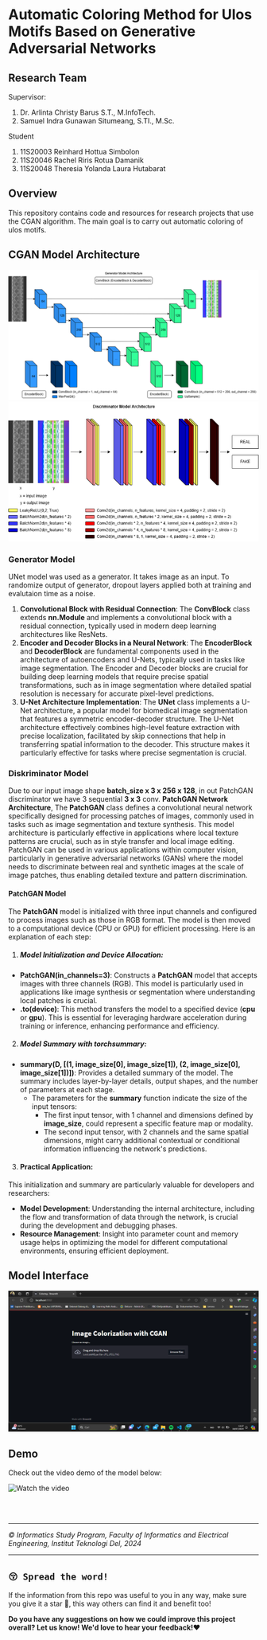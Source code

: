 # Automatic Coloring Method for Ulos Motifs Based on Generative Adversarial Networks
## Research Team
Supervisor:
1. Dr. Arlinta Christy Barus S.T., M.InfoTech.
2. Samuel Indra Gunawan Situmeang, S.TI., M.Sc.

Student
1. 11S20003 Reinhard Hottua Simbolon
2. 11S20046 Rachel Riris Rotua Damanik
3. 11S20048 Theresia Yolanda Laura Hutabarat

## Overview
This repository contains code and resources for research projects that use the CGAN algorithm. The main goal is to carry out automatic coloring of ulos motifs.

## CGAN Model Architecture
![CGAN Generator Model Architecture](img/Gen_Architecture.png)
![CGAN Discriminator Model Architecture](img/Disc_Architecture.png)

### Generator Model
UNet model was used as a generator. It takes image as an input. To randomize output of generator, dropout layers applied both at training and evalutaion time as a noise.
1. **Convolutional Block with Residual Connection**: The **ConvBlock** class extends **nn.Module** and implements a convolutional block with a residual connection, typically used in modern deep learning architectures like ResNets.
2. **Encoder and Decoder Blocks in a Neural Network**: The **EncoderBlock** and **DecoderBlock** are fundamental components used in the architecture of autoencoders and U-Nets, typically used in tasks like image segmentation. 
The Encoder and Decoder blocks are crucial for building deep learning models that require precise spatial transformations, such as in image segmentation where detailed spatial resolution is necessary for accurate pixel-level predictions.
3. **U-Net Architecture Implementation**: The **UNet** class implements a U-Net architecture, a popular model for biomedical image segmentation that features a symmetric encoder-decoder structure.
The U-Net architecture effectively combines high-level feature extraction with precise localization, facilitated by skip connections that help in transferring spatial information to the decoder. This structure makes it particularly effective for tasks where precise segmentation is crucial.

### Diskriminator Model
Due to our input image shape **batch_size x 3 x 256 x 128**, in out PatchGAN discriminator we have 3 sequential **3 x 3** conv. **PatchGAN Network Architecture**, The **PatchGAN** class defines a convolutional neural network specifically designed for processing patches of images, commonly used in tasks such as image segmentation and texture synthesis. This model architecture is particularly effective in applications where local texture patterns are crucial, such as in style transfer and local image editing.
PatchGAN can be used in various applications within computer vision, particularly in generative adversarial networks (GANs) where the model needs to discriminate between real and synthetic images at the scale of image patches, thus enabling detailed texture and pattern discrimination.

#### PatchGAN Model
The **PatchGAN** model is initialized with three input channels and configured to process images such as those in RGB format. The model is then moved to a computational device (CPU or GPU) for efficient processing. Here is an explanation of each step:

1. ##### Model Initialization and Device Allocation:
- **PatchGAN(in_channels=3)**: Constructs a **PatchGAN** model that accepts images with three channels (RGB). This model is particularly used in applications like image synthesis or segmentation where understanding local patches is crucial.
- **.to(device)**: This method transfers the model to a specified device (**cpu** or **gpu**). This is essential for leveraging hardware acceleration during training or inference, enhancing performance and efficiency.

2. ##### Model Summary with torchsummary:
- **summary(D, [(1, image_size[0], image_size[1]), (2, image_size[0], image_size[1])])**: Provides a detailed summary of the model. The summary includes layer-by-layer details, output shapes, and the number of parameters at each stage.
  - The parameters for the **summary** function indicate the size of the input tensors:
    - The first input tensor, with 1 channel and dimensions defined by **image_size**, could represent a specific feature map or modality.
    - The second input tensor, with 2 channels and the same spatial dimensions, might carry additional contextual or conditional information influencing the network's predictions.

3. #### Practical Application:
This initialization and summary are particularly valuable for developers and researchers:
- **Model Development**: Understanding the internal architecture, including the flow and transformation of data through the network, is crucial during the development and debugging phases.
- **Resource Management**: Insight into parameter count and memory usage helps in optimizing the model for different computational environments, ensuring efficient deployment.



## Model Interface
![web-overview](img/Interface.png)

## Demo
Check out the video demo of the model below:

![Watch the video](https://youtu.be/TnptLsgex_I)

<br> <br>

---

*© Informatics Study Program, Faculty of Informatics and Electrical Engineering, Institut Teknologi Del, 2024*

---

## `😚 Spread the word!`
If the information from this repo was useful to you in any way, make sure you give it a star 🌟, this way others can find it and benefit too!

**Do you have any suggestions on how we could improve this project overall? Let us know! We'd love to hear your feedback!❤️**